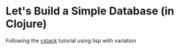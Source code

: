 # Let's Build a Simple Database (in Clojure)


Following the [cstack](https://cstack.github.io/db_tutorial/) tutorial using lisp with variation



